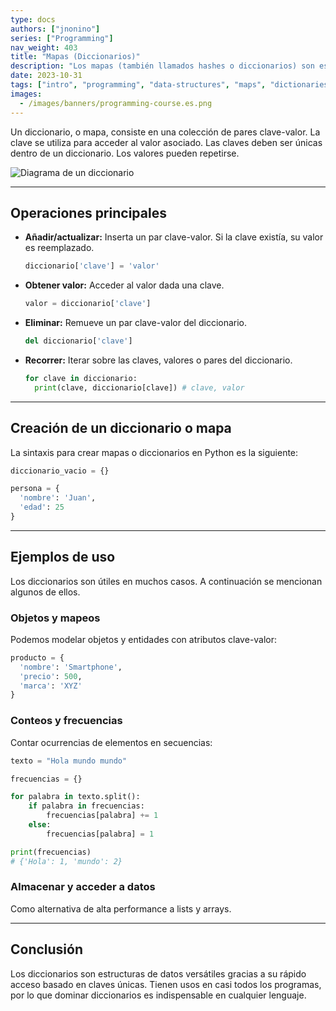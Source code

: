 ```yaml
---
type: docs
authors: ["jnonino"]
series: ["Programming"]
nav_weight: 403
title: "Mapas (Diccionarios)"
description: "Los mapas (también llamados hashes o diccionarios) son estructuras de datos que asocian claves con valores. Permiten un acceso ultra rápido a elementos mediante claves únicas. En Python se conocen como diccionarios."
date: 2023-10-31
tags: ["intro", "programming", "data-structures", "maps", "dictionaries"]
images:
  - /images/banners/programming-course.es.png
---
```


Un diccionario, o mapa, consiste en una colección de pares clave-valor. La clave se utiliza para acceder al valor asociado. Las claves deben ser únicas dentro de un diccionario. Los valores pueden repetirse.

![Diagrama de un diccionario](https://i.ibb.co/PxjJGWS/diccionario.png)

---

## Operaciones principales

- **Añadir/actualizar:** Inserta un par clave-valor. Si la clave existía, su valor es reemplazado.
    ```python
    diccionario['clave'] = 'valor'
    ```
- **Obtener valor:** Acceder al valor dada una clave.
    ```python
    valor = diccionario['clave']
    ```
- **Eliminar:** Remueve un par clave-valor del diccionario.
    ```python
    del diccionario['clave']
    ```
- **Recorrer:** Iterar sobre las claves, valores o pares del diccionario.
    ```python
    for clave in diccionario:
      print(clave, diccionario[clave]) # clave, valor
    ```

---

## Creación de un diccionario o mapa

La sintaxis para crear mapas o diccionarios en Python es la siguiente:

```python
diccionario_vacio = {}

persona = {
  'nombre': 'Juan',
  'edad': 25
}
```

---

## Ejemplos de uso

Los diccionarios son útiles en muchos casos. A continuación se mencionan algunos de ellos.

### Objetos y mapeos

Podemos modelar objetos y entidades con atributos clave-valor:

```python
producto = {
  'nombre': 'Smartphone',
  'precio': 500,
  'marca': 'XYZ'
}
```

### Conteos y frecuencias

Contar ocurrencias de elementos en secuencias:

```python
texto = "Hola mundo mundo"

frecuencias = {}

for palabra in texto.split():
    if palabra in frecuencias:
        frecuencias[palabra] += 1
    else:
        frecuencias[palabra] = 1

print(frecuencias)
# {'Hola': 1, 'mundo': 2}
```

### Almacenar y acceder a datos

Como alternativa de alta performance a lists y arrays.

---

## Conclusión

Los diccionarios son estructuras de datos versátiles gracias a su rápido acceso basado en claves únicas. Tienen usos en casi todos los programas, por lo que dominar diccionarios es indispensable en cualquier lenguaje.
